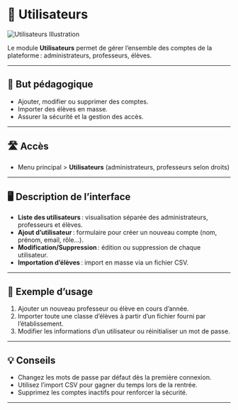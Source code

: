 # 👥 Utilisateurs

![Utilisateurs Illustration](https://images.unsplash.com/photo-1519125323398-675f0ddb6308?auto=format&fit=crop&w=800&q=80)

Le module **Utilisateurs** permet de gérer l’ensemble des comptes de la plateforme : administrateurs, professeurs, élèves.

---

## 🎯 But pédagogique

- Ajouter, modifier ou supprimer des comptes.
- Importer des élèves en masse.
- Assurer la sécurité et la gestion des accès.

---

## 🛣️ Accès

- Menu principal > **Utilisateurs** (administrateurs, professeurs selon droits)

---

## 🖥️ Description de l’interface

- **Liste des utilisateurs** : visualisation séparée des administrateurs, professeurs et élèves.
- **Ajout d’utilisateur** : formulaire pour créer un nouveau compte (nom, prénom, email, rôle…).
- **Modification/Suppression** : édition ou suppression de chaque utilisateur.
- **Importation d’élèves** : import en masse via un fichier CSV.

---

## 📝 Exemple d’usage

1. Ajouter un nouveau professeur ou élève en cours d’année.
2. Importer toute une classe d’élèves à partir d’un fichier fourni par l’établissement.
3. Modifier les informations d’un utilisateur ou réinitialiser un mot de passe.

---

## 💡 Conseils

- Changez les mots de passe par défaut dès la première connexion.
- Utilisez l’import CSV pour gagner du temps lors de la rentrée.
- Supprimez les comptes inactifs pour renforcer la sécurité.

---
